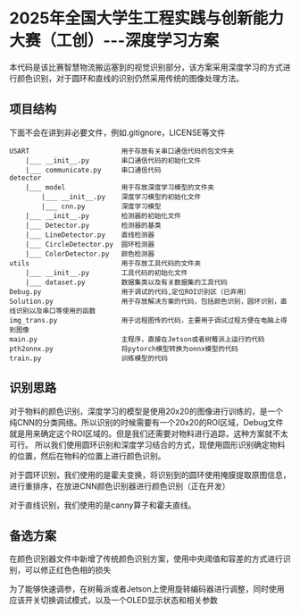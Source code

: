 # 2025年全国大学生工程实践与创新能力大赛（工创）---深度学习方案

本代码是该比赛智慧物流搬运塞到的视觉识别部分，该方案采用深度学习的方式进行颜色识别，对于圆环和直线的识别仍然采用传统的图像处理方法。

## 项目结构

下面不会在讲到非必要文件，例如.gitignore，LICENSE等文件

```
USART                       用于存放有关串口通信代码的包文件夹
    |___ __init__.py        串口通信代码的初始化文件
    |___ communicate.py     串口通信代码
detector
    |___ model              用于存放深度学习模型的文件夹
        |___ __init__.py    深度学习模型的初始化文件
        |___ cnn.py         深度学习模型
    |___ __init__.py        检测器的初始化文件
    |___ Detector.py        检测器的基类
    |___ LineDetector.py    直线检测器
    |___ CircleDetector.py  圆环检测器
    |___ ColorDetector.py   颜色检测器
utils                       用于存放工具代码的文件夹
    |___ __init__.py        工具代码的初始化文件
    |___ dataset.py         数据集类以及有关数据集的工具代码
Debug.py                    用于调试的代码,定位ROI识别区（已弃用）
Solution.py                 用于存放解决方案的代码，包括颜色识别，圆环识别，直线识别以及串口等使用的函数
img_trans.py                用于远程图传的代码，主要用于调试过程方便在电脑上得到图像
main.py                     主程序，直接在Jetson或者树莓派上运行的代码
pth2onnx.py                 将pytorch模型转换为onnx模型的代码
train.py                    训练模型的代码
```

## 识别思路

对于物料的颜色识别，深度学习的模型是使用20x20的图像进行训练的，是一个纯CNN的分类网络。所以识别的时候需要有一个20x20的ROI区域，Debug文件就是用来确定这个ROI区域的。但是我们还需要对物料进行追踪，这种方案就不太可行。
所以我们使用圆环识别和深度学习结合的方式，现使用圆形识别确定物料的位置，然后在物料的位置上进行颜色识别。

对于圆环识别，我们使用的是霍夫变换，将识别到的圆环使用掩膜提取原图信息，进行重排序，在放进CNN颜色识别器进行颜色识别（正在开发）

对于直线识别，我们使用的是canny算子和霍夫直线。

## 备选方案

在颜色识别器文件中新增了传统颜色识别方案，使用中央阈值和容差的方式进行识别，可以修正红色色相的损失

为了能够快速调参，在树莓派或者Jetson上使用旋转编码器进行调整，同时使用应该开关切换调试模式，以及一个OLED显示状态和相关参数
